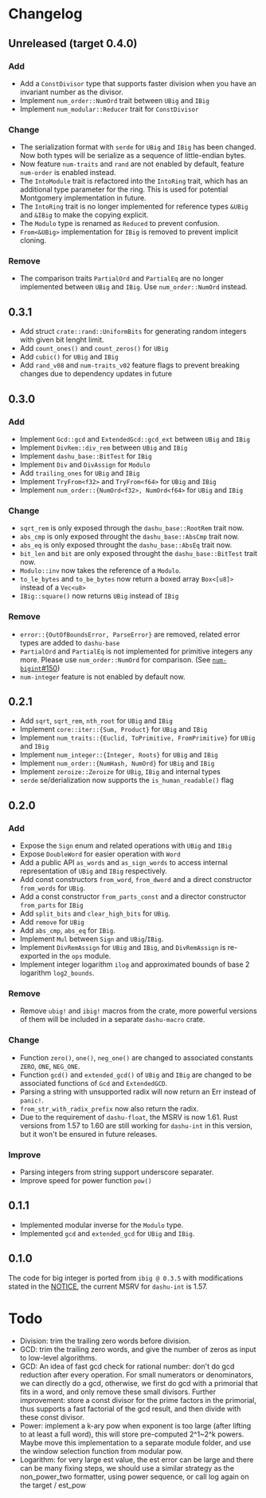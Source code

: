# Changelog

## Unreleased (target 0.4.0)

### Add

- Add a `ConstDivisor` type that supports faster division when you have an invariant number as the divisor.
- Implement `num_order::NumOrd` trait between `UBig` and `IBig`
- Implement `num_modular::Reducer` trait for `ConstDivisor`

### Change

- The serialization format with `serde` for `UBig` and `IBig` has been changed. Now both types will be serialize as a sequence of little-endian bytes.
- Now feature `num-traits` and `rand` are not enabled by default, feature `num-order` is enabled instead.
- The `IntoModule` trait is refactored into the `IntoRing` trait, which has an additional type parameter for the ring. This is used for potential Montgomery implementation in future.
- The `IntoRing` trait is no longer implemented for reference types `&UBig` and `&IBig` to make the copying explicit.
- The `Modulo` type is renamed as `Reduced` to prevent confusion.
- `From<&UBig>` implementation for `IBig` is removed to prevent implicit cloning.

### Remove

- The comparison traits `PartialOrd` and `PartialEq` are no longer implemented between `UBig` and `IBig`. Use `num_order::NumOrd` instead.

## 0.3.1

- Add struct `crate::rand::UniformBits` for generating random integers with given bit lenght limit.
- Add `count_ones()` and `count_zeros()` for `UBig`
- Add `cubic()` for `UBig` and `IBig`
- Add `rand_v08` and `num-traits_v02` feature flags to prevent breaking changes due to dependency updates in future 

## 0.3.0

### Add

- Implement `Gcd::gcd` and `ExtendedGcd::gcd_ext` between `UBig` and `IBig`
- Implement `DivRem::div_rem` between `UBig` and `IBig`
- Implement `dashu_base::BitTest` for `IBig`
- Implement `Div` and `DivAssign` for `Modulo`
- Add `trailing_ones` for `UBig` and `IBig`
- Implement `TryFrom<f32>` and `TryFrom<f64>` for `UBig` and `IBig`
- Implement `num_order::{NumOrd<f32>, NumOrd<f64>` for `UBig` and `IBig`

### Change

- `sqrt_rem` is only exposed through the `dashu_base::RootRem` trait now.
- `abs_cmp` is only exposed throught the `dashu_base::AbsCmp` trait now.
- `abs_eq` is only exposed throught the `dashu_base::AbsEq` trait now.
- `bit_len` and `bit` are only exposed throught the `dashu_base::BitTest` trait now.
- `Modulo::inv` now takes the reference of a `Modulo`.
- `to_le_bytes` and `to_be_bytes` now return a boxed array `Box<[u8]>` instead of a `Vec<u8>`
- `IBig::square()` now returns `UBig` instead of `IBig`

### Remove

- `error::{OutOfBoundsError, ParseError}` are removed, related error types are added to `dashu-base`
- `PartialOrd` and `PartialEq` is not implemented for primitive integers any more. Please use `num_order::NumOrd`
  for comparison. (See [`num-bigint`#150](https://github.com/rust-num/num-bigint/issues/150))
- `num-integer` feature is not enabled by default now.

## 0.2.1

- Add `sqrt`, `sqrt_rem`, `nth_root` for `UBig` and `IBig`
- Implement `core::iter::{Sum, Product}` for `UBig` and `IBig`
- Implement `num_traits::{Euclid, ToPrimitive, FromPrimitive}` for `UBig` and `IBig`
- Implement `num_integer::{Integer, Roots}` for `UBig` and `IBig`
- Implement `num_order::{NumHash, NumOrd}` for `UBig` and `IBig`
- Implement `zeroize::Zeroize` for `UBig`, `IBig` and internal types
- `serde` se/derialization now supports the `is_human_readable()` flag

## 0.2.0

### Add

- Expose the `Sign` enum and related operations with `UBig` and `IBig`
- Expose `DoubleWord` for easier operation with `Word`
- Add a public API `as_words` and `as_sign_words` to access internal representation of `UBig` and `IBig` respectively.
- Add const constructors `from_word`, `from_dword` and a direct constructor `from_words` for `UBig`.
- Add a const constructor `from_parts_const` and a director constructor `from_parts` for `IBig`
- Add `split_bits` and `clear_high_bits` for `UBig`.
- Add `remove` for `UBig`
- Add `abs_cmp`, `abs_eq` for `IBig`.
- Implement `Mul` between `Sign` and `UBig`/`IBig`.
- Implement `DivRemAssign` for `UBig` and `IBig`, and `DivRemAssign` is re-exported in the `ops` module.
- Implement integer logarithm `ilog` and approximated bounds of base 2 logarithm `log2_bounds`.

### Remove
- Remove `ubig!` and `ibig!` macros from the crate, more powerful versions of them will be included in a separate `dashu-macro` crate.

### Change

- Function `zero()`, `one()`, `neg_one()` are changed to associated constants `ZERO`, `ONE`, `NEG_ONE`.
- Function `gcd()` and `extended_gcd()` of `UBig` and `IBig` are changed to be associated functions of `Gcd` and `ExtendedGCD`.
- Parsing a string with unsupported radix will now return an Err instead of `panic!`.
- `from_str_with_radix_prefix` now also return the radix.
- Due to the requirement of `dashu-float`, the MSRV is now 1.61. Rust versions from 1.57 to 1.60 are still working for `dashu-int` in this version, but it won't be ensured in future releases.

### Improve
- Parsing integers from string support underscore separater.
- Improve speed for power function `pow()`

## 0.1.1

- Implemented modular inverse for the `Modulo` type.
- Implemented `gcd` and `extended_gcd` for `UBig` and `IBig`.

## 0.1.0

The code for big integer is ported from `ibig @ 0.3.5` with modifications stated in the [NOTICE](./NOTICE.md), the current MSRV for `dashu-int` is 1.57.

# Todo

- Division: trim the trailing zero words before division.
- GCD: trim the trailing zero words, and give the number of zeros as input to low-level algorithms.
- GCD: An idea of fast gcd check for rational number: don't do gcd reduction after every operation.
  For small numerators or denominators, we can directly do a gcd, otherwise, we first do gcd with a primorial that
  fits in a word, and only remove these small divisors.
  Further improvement: store a const divisor for the prime factors in the primorial, thus supports a fast factorial of
  the gcd result, and then divide with these const divisor.
- Power: implement a k-ary pow when exponent is too large (after lifting to at least a full word), this will store pre-computed 2^1~2^k powers. Maybe move this implementation to a separate module folder, and use the window selection function from modular pow.
- Logarithm: for very large est value, the est error can be large and there can be many fixing steps,
  we should use a similar strategy as the non_power_two formatter, using power sequence,
  or call log again on the target / est_pow

